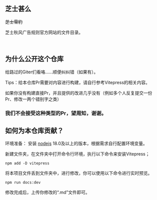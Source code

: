 ## 芝士甚么

~~芝士雪豹~~

芝士秋风广告规则官方网站的文件目录。

<br>

## 为什么公开这个仓库

给路过的Giter们看咯......顺便纠纠错（如果有）。

Tips：给本仓库Pr需要对内容进行构建，请自行参考Vitepress的相关内容。

如果你没有构建直接Pr，并且提供的改进几乎没有（例如多个人反复提交一份Pr、修改一两个错别字之类）

### 我们不会接受这种类型的Pr，望周知，谢谢。

## 如何为本仓库贡献？
环境准备：
安装 [nodejs](https://nodejs.org/) 18.0及以上的版本，根据需求自行配置环境变量。

新建文件夹，在文件夹中打开命令行环境，执行以下命令来安装Vitepress；

```nodejs
npm add -D vitepress
```

将本项目文件丢到文件夹中，进行修改，你可以使用以下命令进行实时预览。
```
npm run docs:dev
```
修改完成后，上传你修改的“.md”文件即可。
